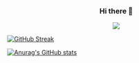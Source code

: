 ### 

<!-- markdownlint-disable MD033 MD041-->
<p align="center">
  <h3 align="center">Hi there 👋</h3>
  
</p>

<p align="center">
  <img src="https://readme-typing-svg.herokuapp.com/?lines=Welcome+to+my+Github!;&font=Fira%20Code&center=true&width=380&height=50">

[![GitHub Streak](http://github-readme-streak-stats.herokuapp.com?user=salman-2244&theme=vue-dark&hide_border=true&date_format=M%20j%5B%2C%20Y%5D)](https://git.io/streak-stats)
  
  [![Anurag's GitHub stats](https://github-readme-stats.vercel.app/api?username=salman-2244)](https://github.com/anuraghazra/github-readme-stats)



